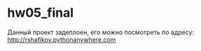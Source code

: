 # hw05_final
Данный проект задеплоен, его можно посмотреть по адресу: 
http://rshafikov.pythonanywhere.com
